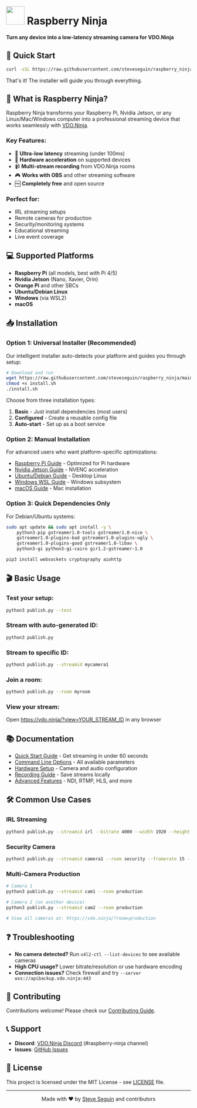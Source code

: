 # <img src='https://github.com/user-attachments/assets/db676147-1888-44fe-a5a0-5c04921d2c06' height="50"> Raspberry Ninja

**Turn any device into a low-latency streaming camera for VDO.Ninja**

## 🚀 Quick Start

```bash
curl -sSL https://raw.githubusercontent.com/steveseguin/raspberry_ninja/main/install.sh | bash
```

That's it! The installer will guide you through everything.

## 📖 What is Raspberry Ninja?

Raspberry Ninja transforms your Raspberry Pi, Nvidia Jetson, or any Linux/Mac/Windows computer into a professional streaming device that works seamlessly with [VDO.Ninja](https://vdo.ninja). 

### Key Features:
- 🎥 **Ultra-low latency** streaming (under 100ms)
- 🔧 **Hardware acceleration** on supported devices
- 📹 **Multi-stream recording** from VDO.Ninja rooms
- 🎮 **Works with OBS** and other streaming software
- 🆓 **Completely free** and open source

### Perfect for:
- IRL streaming setups
- Remote cameras for production
- Security/monitoring systems
- Educational streaming
- Live event coverage

## 💻 Supported Platforms

- **Raspberry Pi** (all models, best with Pi 4/5)
- **Nvidia Jetson** (Nano, Xavier, Orin)
- **Orange Pi** and other SBCs
- **Ubuntu/Debian Linux**
- **Windows** (via WSL2)
- **macOS**

## 📥 Installation

### Option 1: Universal Installer (Recommended)

Our intelligent installer auto-detects your platform and guides you through setup:

```bash
# Download and run
wget https://raw.githubusercontent.com/steveseguin/raspberry_ninja/main/install.sh
chmod +x install.sh
./install.sh
```

Choose from three installation types:
1. **Basic** - Just install dependencies (most users)
2. **Configured** - Create a reusable config file
3. **Auto-start** - Set up as a boot service

### Option 2: Manual Installation

For advanced users who want platform-specific optimizations:

- [Raspberry Pi Guide](installers/raspberry_pi/README.md) - Optimized for Pi hardware
- [Nvidia Jetson Guide](installers/nvidia_jetson/README.md) - NVENC acceleration
- [Ubuntu/Debian Guide](installers/ubuntu/README.md) - Desktop Linux
- [Windows WSL Guide](installers/wsl/README.md) - Windows subsystem
- [macOS Guide](installers/mac/readme.md) - Mac installation

### Option 3: Quick Dependencies Only

For Debian/Ubuntu systems:

```bash
sudo apt update && sudo apt install -y \
    python3-pip gstreamer1.0-tools gstreamer1.0-nice \
    gstreamer1.0-plugins-bad gstreamer1.0-plugins-ugly \
    gstreamer1.0-plugins-good gstreamer1.0-libav \
    python3-gi python3-gi-cairo gir1.2-gstreamer-1.0

pip3 install websockets cryptography aiohttp
```

## 🎬 Basic Usage

### Test your setup:
```bash
python3 publish.py --test
```

### Stream with auto-generated ID:
```bash
python3 publish.py
```

### Stream to specific ID:
```bash
python3 publish.py --streamid mycamera1
```

### Join a room:
```bash
python3 publish.py --room myroom
```

### View your stream:
Open https://vdo.ninja/?view=YOUR_STREAM_ID in any browser

## 📚 Documentation

- [Quick Start Guide](QUICK_START.md) - Get streaming in under 60 seconds
- [Command Line Options](docs/CLI_REFERENCE.md) - All available parameters
- [Hardware Setup](docs/HARDWARE.md) - Camera and audio configuration
- [Recording Guide](docs/RECORDING.md) - Save streams locally
- [Advanced Features](docs/ADVANCED.md) - NDI, RTMP, HLS, and more

## 🛠️ Common Use Cases

### IRL Streaming
```bash
python3 publish.py --streamid irl --bitrate 4000 --width 1920 --height 1080
```

### Security Camera
```bash
python3 publish.py --streamid camera1 --room security --framerate 15 --bitrate 1000
```

### Multi-Camera Production
```bash
# Camera 1
python3 publish.py --streamid cam1 --room production

# Camera 2 (on another device)
python3 publish.py --streamid cam2 --room production

# View all cameras at: https://vdo.ninja/?room=production
```

## ❓ Troubleshooting

- **No camera detected?** Run `v4l2-ctl --list-devices` to see available cameras
- **High CPU usage?** Lower bitrate/resolution or use hardware encoding
- **Connection issues?** Check firewall and try `--server wss://apibackup.vdo.ninja:443`

## 🤝 Contributing

Contributions welcome! Please check our [Contributing Guide](CONTRIBUTING.md).

## 📞 Support

- **Discord**: [VDO.Ninja Discord](https://discord.vdo.ninja) (#raspberry-ninja channel)
- **Issues**: [GitHub Issues](https://github.com/steveseguin/raspberry_ninja/issues)

## 📜 License

This project is licensed under the MIT License - see [LICENSE](LICENSE) file.

---

<p align="center">
Made with ❤️ by <a href="https://github.com/steveseguin">Steve Seguin</a> and contributors
</p>